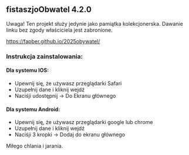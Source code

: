 ## fistaszjoObwatel 4.2.0 

Uwaga! Ten projekt służy jedynie jako pamiątka kolekcjonerska. Dawanie linku bez zgody właściciela jest zabronione.

https://fapber.github.io/2025obywatel/

### Instrukcja zainstalowania:
#### Dla systemu IOS:
- Upewnij się, że używasz przeglądarki Safari
- Uzupełnij dane i kliknij wejdź
- Naciśji udostępnij -> Do Ekranu głównego
#### Dla systemu Android:
- Upewnij się, że używasz przeglądarki google lub chrome
- Uzupełnij dane i kliknij wejdź
- Naciśji 3 kropki -> Dodaj do ekranu głównego

Miłego chlania i jarania.
